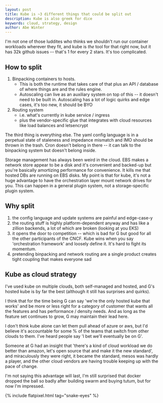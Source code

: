 ```yaml
---
layout: post
title: Kube is ~3 different things that could be split out
description: Kube is also greek for dice
keywords: cloud, strategy, design
author: Abe Winter
---
```


I'm not one of those luddites who thinks we shouldn't run our container workloads wherever they fit, and kube is *the* tool for that right now, but it has 32k github issues -- that's 1 for every 2 stars. It's too complicated.

## How to split

1. Binpacking containers to hosts.
	- This is both the runtime that takes care of that plus an API / database of where things are and the rules engine.
	- Autoscaling can live as an auxiliary system on top of this -- it doesn't need to be built in. Autoscaling has a lot of logic quirks and edge cases, it's too new, it should be BYO
1. Routing system
	- i.e. what's currently in kube service / ingress
	- plus the vendor-specific glue that integrates with cloud resources like load balances and letsencrypt

The third thing is everything else. The yaml config language is in a perpetual state of staleness and impedance mismatch and IMO should be thrown in the trash. Cron doesn't belong in there -- it can talk to the binpacking system but doesn't belong inside.

Storage management has always been weird in the cloud. EBS makes a network store appear to be a disk and it's convenient and backed-up but you're basically amortizing performance for convenience. It kills me that hosted DBs are running on EBS disks. My point is that for kube, it's not a huge advantage to have the orchestration layer mount network drives for you. This can happen in a general plugin system, not a storage-specific plugin system.

## Why split

1. the config language and update systems are painful and edge-case-y
1. the routing stuff is highly platform-dependent anyway and has like a zillion backends, a lot of which are broken (looking at you EKS)
1. it opens the door to competition -- which is bad for G but good for all the other participants of the CNCF. Kube wins when you say 'orchestration framework' and loosely define it. It's hard to fight its momentum.
1. pretending binpacking and network routing are a single product creates tight coupling that makes everyone sad

## Kube as cloud strategy

I've used kube on multiple clouds, both self-managed and hosted, and G's hosted kube is by far the best (although it still has surprises and quirks).

I think that for the time being G can say 'we're the only hosted kube that works' and be more or less right for a category of customer that wants all the features and has performance / density needs. And as long as the feature set continues to grow, G may maintain their lead here.

I don't think kube alone can let them pull ahead of azure or aws, but I'd believe it's accountable for some % of the teams that switch from other clouds to them. I've heard people say 'I bet we'll eventually be on G'.

Someone at G had an insight that 'there's a kind of cloud workload we do better than amazon, let's open source that and make it the new standard', and miraculously they were right, it became the standard, mesos was hardly a player, and the other cloud vendors are having trouble keeping up with the pace of change.

I'm not saying this advantage will last, I'm still surprised that docker dropped the ball so badly after building swarm and buying tutum, but for now I'm impressed.

{% include flatpixel.html tag="snake-eyes" %}
